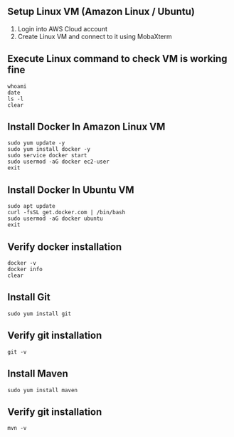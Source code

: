 ## Setup Linux VM (Amazon Linux / Ubuntu)

1) Login into AWS Cloud account
2) Create Linux VM and connect to it using MobaXterm

## Execute Linux command to check VM is working fine

```
whoami
date
ls -l
clear
```

## Install Docker In Amazon Linux VM

```
sudo yum update -y 
sudo yum install docker -y
sudo service docker start
sudo usermod -aG docker ec2-user
exit
```
## Install Docker In Ubuntu VM

```
sudo apt update
curl -fsSL get.docker.com | /bin/bash
sudo usermod -aG docker ubuntu 
exit
```

## Verify docker installation

```
docker -v
docker info
clear
```

## Install Git

```
sudo yum install git
```

## Verify git installation

```
git -v
```

## Install Maven

```
sudo yum install maven
```

## Verify git installation

```
mvn -v
```
